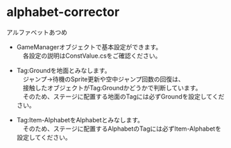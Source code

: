 # alphabet-corrector
アルファベットあつめ

* GameManagerオブジェクトで基本設定ができます。  
　各設定の説明はConstValue.csをご確認ください。

* Tag:Groundを地面とみなします。  
　ジャンプ→待機のSprite更新や空中ジャンプ回数の回復は、  
　接触したオブジェクトがTag:Groundかどうかで判断しています。  
　そのため、ステージに配置する地面のTagには必ずGroundを設定してください。

* Tag:Item-AlphabetをAlphabetとみなします。  
　そのため、ステージに配置するAlphabetのTagには必ずItem-Alphabetを設定してください。
